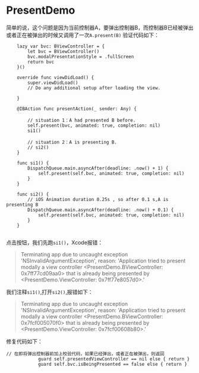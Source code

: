 # PresentDemo

简单的说，这个问题是因为当前控制器A，要弹出控制器B，而控制器B已经被弹出或者正在被弹出的时候又调用了一次`A.present(B)`
验证代码如下：
```
    lazy var bvc: BViewController = {
        let bvc = BViewController()
        bvc.modalPresentationStyle = .fullScreen
        return bvc
    }()

    override func viewDidLoad() {
        super.viewDidLoad()
        // Do any additional setup after loading the view.
        
    }

    @IBAction func presentAction(_ sender: Any) {
        
        // situation 1：A had presented B before.
        self.present(bvc, animated: true, completion: nil)
        si1()
        
        // situation 2：A is presenting B.
        // si2()
    }
    
    func si1() {
        DispatchQueue.main.asyncAfter(deadline: .now() + 1) {
            self.present(self.bvc, animated: true, completion: nil)
        }
    }
    
    func si2() {
        // iOS Animation duration 0.25s , so after 0.1 s,A is presenting B
        DispatchQueue.main.asyncAfter(deadline: .now() + 0.1) {
            self.present(self.bvc, animated: true, completion: nil)
        }
    }
    
```
点击按钮，我们先跑`si1()`，Xcode报错：
> Terminating app due to uncaught exception 'NSInvalidArgumentException', reason: 'Application tried to present modally a view controller <PresentDemo.BViewController: 0x7ff77cd09aa0> that is already being presented by <PresentDemo.ViewController: 0x7ff77e8057d0>.'

我们注释`si1()`,打开`si2()`,报错如下：
> Terminating app due to uncaught exception 'NSInvalidArgumentException', reason: 'Application tried to present modally a view controller <PresentDemo.BViewController: 0x7fcf005070f0> that is already being presented by <PresentDemo.ViewController: 0x7fcf00608b80>.'

修复代码如下：
```
// 在即将弹出控制器前加上校验代码，如果已经弹出，或者正在被弹出，则返回
            guard self.presentedViewController == nil else { return }
            guard self.bvc.isBeingPresented == false else { return }
```

